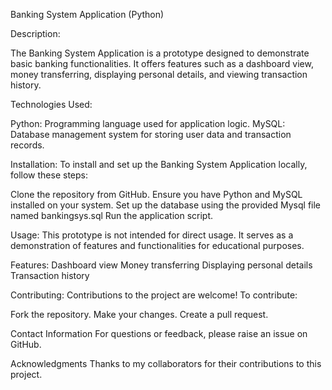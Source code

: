 Banking System Application (Python)

Description:

The Banking System Application is a prototype designed to demonstrate basic banking functionalities. It offers features such as a dashboard view, money transferring, displaying personal details, and viewing transaction history.

Technologies Used:

Python: Programming language used for application logic.
MySQL: Database management system for storing user data and transaction records.

Installation:
To install and set up the Banking System Application locally, follow these steps:

Clone the repository from GitHub.
Ensure you have Python and MySQL installed on your system.
Set up the database using the provided Mysql file named bankingsys.sql
Run the application script.

Usage:
This prototype is not intended for direct usage. It serves as a demonstration of features and functionalities for educational purposes.

Features:
Dashboard view
Money transferring
Displaying personal details
Transaction history


Contributing:
Contributions to the project are welcome! To contribute:

Fork the repository.
Make your changes.
Create a pull request.

Contact Information
For questions or feedback, please raise an issue on GitHub.

Acknowledgments
Thanks to my collaborators for their contributions to this project.
